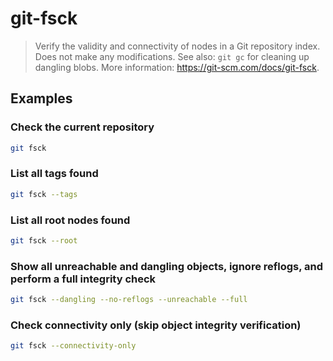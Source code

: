 # git-fsck

> Verify the validity and connectivity of nodes in a Git repository index. Does not make any modifications. See also: `git gc` for cleaning up dangling blobs. More information: <https://git-scm.com/docs/git-fsck>.

## Examples

### Check the current repository

```bash
git fsck
```

### List all tags found

```bash
git fsck --tags
```

### List all root nodes found

```bash
git fsck --root
```

### Show all unreachable and dangling objects, ignore reflogs, and perform a full integrity check

```bash
git fsck --dangling --no-reflogs --unreachable --full
```

### Check connectivity only (skip object integrity verification)

```bash
git fsck --connectivity-only
```
